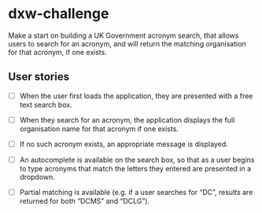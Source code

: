 # dxw-challenge

Make a start on building a UK Government acronym search, that allows users to search for an acronym, and will return the matching organisation for that acronym, if one exists.

## User stories

- [ ] When the user first loads the application, they are presented with a free text search
box.

- [ ] When they search for an acronym, the application displays the full organisation
name for that acronym if one exists.

- [ ] If no such acronym exists, an appropriate message is displayed.

- [ ] An autocomplete is available on the search box, so that as a user begins to type
acronyms that match the letters they entered are presented in a dropdown.

- [ ] Partial matching is available (e.g. if a user searches for “DC”, results are returned for
both “DCMS” and “DCLG”).
